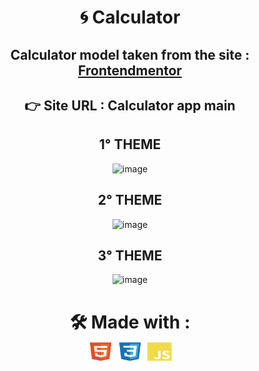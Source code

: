 <div style="display: inline_block" align="center">
<h1>🌀 Calculator </h1>
<h2> Calculator model taken from the site : <a href="https://www.frontendmentor.io/challenges" target="_blank">Frontendmentor</a></h2>
<h2> 👉 Site URL : <a href"https://exquisite-kleicha-c19cae.netlify.app" target="_blank">Calculator app main</a></h2>

  ## 1° THEME</h2>
  ![image](https://user-images.githubusercontent.com/71889483/149131845-a4027010-0148-4749-adf7-88dccc077f94.png)<br>
  ## 2° THEME
  ![image](https://user-images.githubusercontent.com/71889483/149131896-5d19edb5-763c-4fb1-90bc-fb7a63887644.png)<br>
  ## 3° THEME
  ![image](https://user-images.githubusercontent.com/71889483/149131983-b02c05d0-a362-435f-a80c-d40e8cf9007f.png)


  <h1> 🛠 Made with : <br>
  <img align="center" alt="Hashimoto-HTML" height="30" width="40" src="https://raw.githubusercontent.com/devicons/devicon/master/icons/html5/html5-original.svg">
  <img align="center" alt="Hashimoto-CSS" height="30" width="40" src="https://raw.githubusercontent.com/devicons/devicon/master/icons/css3/css3-original.svg">
  <img align="center" alt="Hashimoto-JS" height="30" width="40" src="https://raw.githubusercontent.com/devicons/devicon/master/icons/javascript/javascript-plain.svg">
</div>
